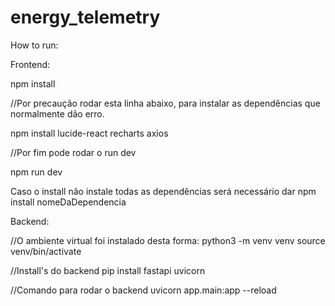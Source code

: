 # energy_telemetry

How to run:


Frontend:

npm install

//Por precaução rodar esta linha abaixo, para instalar as dependências que normalmente dão erro.

npm install lucide-react recharts axios

//Por fim pode rodar o run dev

npm run dev

Caso o install não instale todas as dependências será necessário dar npm install nomeDaDependencia


Backend:

//O ambiente virtual foi instalado desta forma:
python3 -m venv venv
source venv/bin/activate


//Install's do backend
pip install fastapi uvicorn 


//Comando para rodar o backend
uvicorn app.main:app --reload
